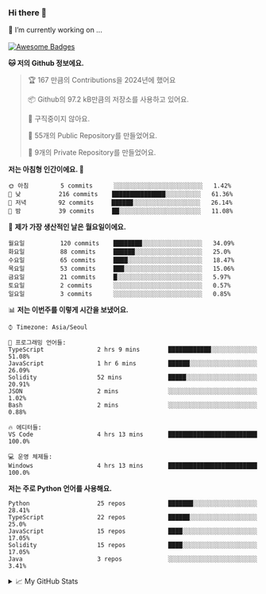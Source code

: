 ### Hi there 👋 
🔭 I’m currently working on ... </br></br>
[![Awesome Badges](https://img.shields.io/badge/Introduce-EN-green.svg)](https://github.com/tlatkdgus1/tlatkdgus1/blob/main/README.md.en)

<!--START_SECTION:waka-->
**🐱 저의 Github 정보에요.** 

> 🏆 167 만큼의 Contributions을 2024년에 했어요
 > 
> 📦 Github의 97.2 kB만큼의 저장소를 사용하고 있어요. 
 > 
> 🚫 구직중이지 않아요.
 > 
> 📜 55개의 Public Repository를 만들었어요. 
 > 
> 🔑 9개의 Private Repository를 만들었어요.  

**저는 아침형 인간이에요. 🐤** 

```text
🌞 아침         5 commits      ░░░░░░░░░░░░░░░░░░░░░░░░░   1.42% 
🌆 낮　         216 commits    ███████████████░░░░░░░░░░   61.36% 
🌃 저녁         92 commits     ██████░░░░░░░░░░░░░░░░░░░   26.14% 
🌙 밤　         39 commits     ██░░░░░░░░░░░░░░░░░░░░░░░   11.08%

```
📅 **제가 가장 생산적인 날은 월요일이에요.** 

```text
월요일          120 commits    ████████░░░░░░░░░░░░░░░░░   34.09% 
화요일          88 commits     ██████░░░░░░░░░░░░░░░░░░░   25.0% 
수요일          65 commits     ████░░░░░░░░░░░░░░░░░░░░░   18.47% 
목요일          53 commits     ███░░░░░░░░░░░░░░░░░░░░░░   15.06% 
금요일          21 commits     █░░░░░░░░░░░░░░░░░░░░░░░░   5.97% 
토요일          2 commits      ░░░░░░░░░░░░░░░░░░░░░░░░░   0.57% 
일요일          3 commits      ░░░░░░░░░░░░░░░░░░░░░░░░░   0.85%

```


📊 **저는 이번주를 이렇게 시간을 보냈어요.** 

```text
⌚︎ Timezone: Asia/Seoul

💬 프로그래밍 언어들: 
TypeScript               2 hrs 9 mins        ████████████░░░░░░░░░░░░░   51.08% 
JavaScript               1 hr 6 mins         ██████░░░░░░░░░░░░░░░░░░░   26.09% 
Solidity                 52 mins             █████░░░░░░░░░░░░░░░░░░░░   20.91% 
JSON                     2 mins              ░░░░░░░░░░░░░░░░░░░░░░░░░   1.02% 
Bash                     2 mins              ░░░░░░░░░░░░░░░░░░░░░░░░░   0.88%

🔥 에디터들: 
VS Code                  4 hrs 13 mins       █████████████████████████   100.0%

💻 운영 체제들: 
Windows                  4 hrs 13 mins       █████████████████████████   100.0%

```

**저는 주로 Python 언어를 사용해요.** 

```text
Python                   25 repos            ███████░░░░░░░░░░░░░░░░░░   28.41% 
TypeScript               22 repos            ██████░░░░░░░░░░░░░░░░░░░   25.0% 
JavaScript               15 repos            ████░░░░░░░░░░░░░░░░░░░░░   17.05% 
Solidity                 15 repos            ████░░░░░░░░░░░░░░░░░░░░░   17.05% 
Java                     3 repos             ░░░░░░░░░░░░░░░░░░░░░░░░░   3.41%

```



<!--END_SECTION:waka-->

<details>
<summary>📈 My GitHub Stats</summary>
<p align="center"> <img src="https://github-readme-stats.vercel.app/api?username=tlatkdgus1&show_icons=true" alt="tlatkdgus1" />
</details>
